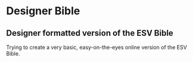 # Designer Bible

## Designer formatted version of the ESV Bible

Trying to create a very basic, easy-on-the-eyes online version of the ESV Bible.

